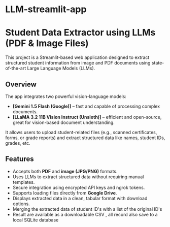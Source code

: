 # LLM-streamlit-app
# Student Data Extractor using LLMs (PDF & Image Files)

This project is a Streamlit-based web application designed to extract structured student information from image and PDF documents using state-of-the-art Large Language Models (LLMs).

##  Overview

The app integrates two powerful vision-language models:

- **[Gemini 1.5 Flash (Google)]** – fast and capable of processing complex documents.
- **[LLaMA 3.2 11B Vision Instruct (Unsloth)]** – efficient and open-source, great for vision-based document understanding.

It allows users to upload student-related files (e.g., scanned certificates, forms, or grade reports) and extract structured data like names, student IDs, grades, etc.

##  Features

-  Accepts both **PDF** and **image (JPG/PNG)** formats.
-  Uses LLMs to extract structured data without requiring manual templates.
-  Secure integration using encrypted API keys and ngrok tokens.
-  Supports loading files directly from **Google Drive**.
-  Displays extracted data in a clean, tabular format with download options.
-  Merging the extracted data of student ID's with a list of the original ID's
-  Result are available as a downloadable CSV , all record also save to a local SQLite database 



